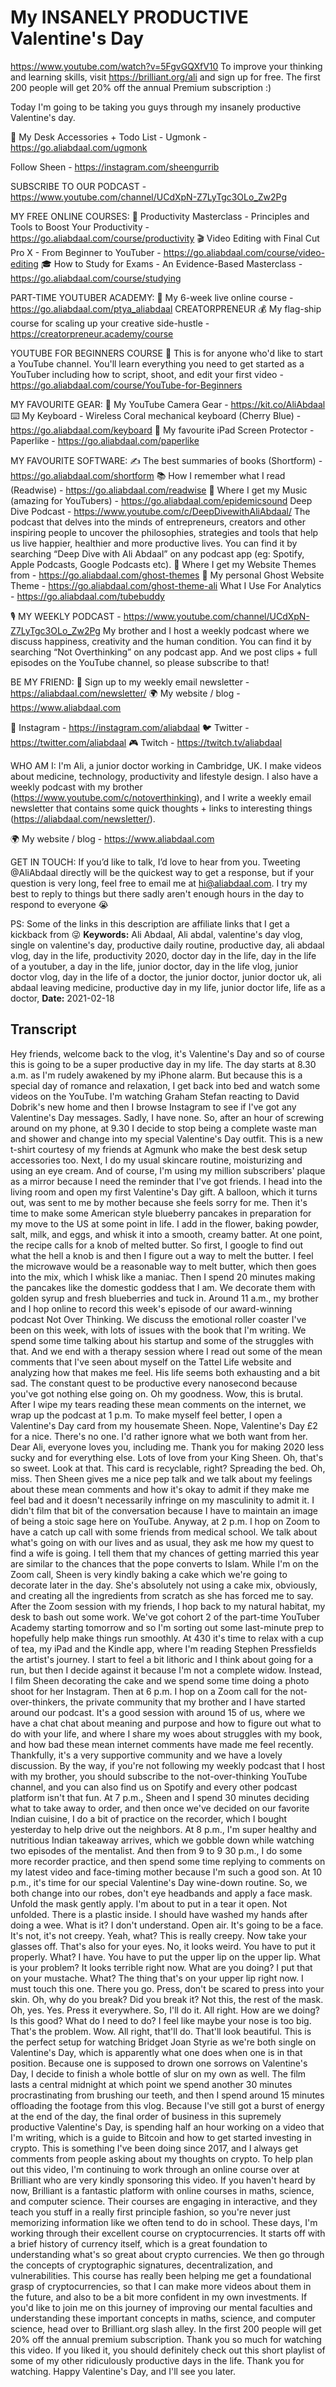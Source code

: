 # My INSANELY PRODUCTIVE Valentine's Day
https://www.youtube.com/watch?v=5FgvGQXfV10
To improve your thinking and learning skills, visit https://brilliant.org/ali and sign up for free. The first 200 people will get 20% off the annual Premium subscription :)

Today I'm going to be taking you guys through my insanely productive Valentine's day. 

🎒 My Desk Accessories + Todo List - Ugmonk - https://go.aliabdaal.com/ugmonk

Follow Sheen - https://instagram.com/sheengurrib

SUBSCRIBE TO OUR PODCAST - https://www.youtube.com/channel/UCdXpN-Z7LyTgc3OLo_Zw2Pg

MY FREE ONLINE COURSES:
🚀  Productivity Masterclass - Principles and Tools to Boost Your Productivity - https://go.aliabdaal.com/course/productivity
🎬  Video Editing with Final Cut Pro X - From Beginner to YouTuber - https://go.aliabdaal.com/course/video-editing
🎓  How to Study for Exams - An Evidence-Based Masterclass - https://go.aliabdaal.com/course/studying

PART-TIME YOUTUBER ACADEMY:
🍿 My 6-week live online course - https://go.aliabdaal.com/ptya_aliabdaal
CREATORPRENEUR
💰 My flag-ship course for scaling up your creative side-hustle - https://creatorpreneur.academy/course


YOUTUBE FOR BEGINNERS COURSE
📸 This is for anyone who'd like to start a YouTube channel. You'll learn everything you need to get started as a YouTuber including how to script, shoot, and edit your first video - https://go.aliabdaal.com/course/YouTube-for-Beginners



MY FAVOURITE GEAR:
🎥  My YouTube Camera Gear - https://kit.co/AliAbdaal
⌨️  My Keyboard - Wireless Coral mechanical keyboard (Cherry Blue) - https://go.aliabdaal.com/keyboard 
📝  My favourite iPad Screen Protector - Paperlike - https://go.aliabdaal.com/paperlike 

MY FAVOURITE SOFTWARE:
✍️ The best summaries of books (Shortform) - https://go.aliabdaal.com/shortform
📚  How I remember what I read (Readwise) - https://go.aliabdaal.com/readwise 
🎵  Where I get my Music (amazing for YouTubers) - https://go.aliabdaal.com/epidemicsound
Deep Dive Podcast - https://www.youtube.com/c/DeepDivewithAliAbdaal/
The podcast that delves into the minds of entrepreneurs, creators and other inspiring people to uncover the philosophies, strategies and tools that help us live happier, healthier and more productive lives. You can find it by searching “Deep Dive with Ali Abdaal” on any podcast app (eg: Spotify, Apple Podcasts, Google Podcasts etc).
👻 Where I get my Website Themes from - https://go.aliabdaal.com/ghost-themes
👻 My personal Ghost Website Theme - https://go.aliabdaal.com/ghost-theme-ali
What I Use For Analytics - https://go.aliabdaal.com/tubebuddy

🎙 MY WEEKLY PODCAST - https://www.youtube.com/channel/UCdXpN-Z7LyTgc3OLo_Zw2Pg
My brother and I host a weekly podcast where we discuss happiness, creativity and the human condition. You can find it by searching “Not Overthinking” on any podcast app. And we post clips + full episodes on the YouTube channel, so please subscribe to that!  

BE MY FRIEND:
💌  Sign up to my weekly email newsletter - https://aliabdaal.com/newsletter/
🌍  My website / blog - https://www.aliabdaal.com 
 
📸  Instagram - https://instagram.com/aliabdaal
🐦  Twitter - https://twitter.com/aliabdaal
🎮  Twitch - https://twitch.tv/aliabdaal

WHO AM I:
I'm Ali, a junior doctor working in Cambridge, UK. I make videos about medicine, technology, productivity and lifestyle design. I also have a weekly podcast with my brother (https://www.youtube.com/c/notoverthinking), and I write a weekly email newsletter that contains some quick thoughts + links to interesting things (https://aliabdaal.com/newsletter/).

🌍  My website / blog - https://www.aliabdaal.com 

GET IN TOUCH:
If you’d like to talk, I’d love to hear from you. Tweeting @AliAbdaal directly will be the quickest way to get a response, but if your question is very long, feel free to email me at hi@aliabdaal.com. I try my best to reply to things but there sadly aren't enough hours in the day to respond to everyone 😭

PS: Some of the links in this description are affiliate links that I get a kickback from 😜
**Keywords:** Ali Abdaal, Ali abdal, valentine's day vlog, single on valentine's day, productive daily routine, productive day, ali abdaal vlog, day in the life, productivity 2020, doctor day in the life, day in the life of a youtuber, a day in the life, junior doctor, day in the life vlog, junior doctor vlog, day in the life of a doctor, the junior doctor, junior doctor uk, ali abdaal leaving medicine, productive day in my life, junior doctor life, life as a doctor, 
**Date:** 2021-02-18

## Transcript
 Hey friends, welcome back to the vlog, it's Valentine's Day and so of course this is going to be a super productive day in my life. The day starts at 8.30 a.m. as I'm rudely awakened by my iPhone alarm. But because this is a special day of romance and relaxation, I get back into bed and watch some videos on the YouTube. I'm watching Graham Stefan reacting to David Dobrik's new home and then I browse Instagram to see if I've got any Valentine's Day messages. Sadly, I have none. So, after an hour of screwing around on my phone, at 9.30 I decide to stop being a complete waste man and shower and change into my special Valentine's Day outfit. This is a new t-shirt courtesy of my friends at Agmunk who make the best desk setup accessories too. Next, I do my usual skincare routine, moisturizing and using an eye cream. And of course, I'm using my million subscribers' plaque as a mirror because I need the reminder that I've got friends. I head into the living room and open my first Valentine's Day gift. A balloon, which it turns out, was sent to me by mother because she feels sorry for me. Then it's time to make some American style blueberry pancakes in preparation for my move to the US at some point in life. I add in the flower, baking powder, salt, milk, and eggs, and whisk it into a smooth, creamy batter. At one point, the recipe calls for a knob of melted butter. So first, I google to find out what the hell a knob is and then I figure out a way to melt the butter. I feel the microwave would be a reasonable way to melt butter, which then goes into the mix, which I whisk like a maniac. Then I spend 20 minutes making the pancakes like the domestic goddess that I am. We decorate them with golden syrup and fresh blueberries and tuck in. Around 11 a.m., my brother and I hop online to record this week's episode of our award-winning podcast Not Over Thinking. We discuss the emotional roller coaster I've been on this week, with lots of issues with the book that I'm writing. We spend some time talking about his startup and some of the struggles with that. And we end with a therapy session where I read out some of the mean comments that I've seen about myself on the Tattel Life website and analyzing how that makes me feel. His life seems both exhausting and a bit sad. The constant quest to be productive every nanosecond because you've got nothing else going on. Oh my goodness. Wow, this is brutal. After I wipe my tears reading these mean comments on the internet, we wrap up the podcast at 1 p.m. To make myself feel better, I open a Valentine's Day card from my housemate Sheen. Nope, Valentine's Day £2 for a nice. There's no one. I'd rather ignore what we both want from her. Dear Ali, everyone loves you, including me. Thank you for making 2020 less sucky and for everything else. Lots of love from your King Sheen. Oh, that's so sweet. Look at that. This card is recyclable, right? Spreading the bed. Oh, miss. Then Sheen gives me a nice pep talk and we talk about my feelings about these mean comments and how it's okay to admit if they make me feel bad and it doesn't necessarily infringe on my masculinity to admit it. I didn't film that bit of the conversation because I have to maintain an image of being a stoic sage here on YouTube. Anyway, at 2 p.m. I hop on Zoom to have a catch up call with some friends from medical school. We talk about what's going on with our lives and as usual, they ask me how my quest to find a wife is going. I tell them that my chances of getting married this year are similar to the chances that the pope converts to Islam. While I'm on the Zoom call, Sheen is very kindly baking a cake which we're going to decorate later in the day. She's absolutely not using a cake mix, obviously, and creating all the ingredients from scratch as she has forced me to say. After the Zoom session with my friends, I hop back to my natural habitat, my desk to bash out some work. We've got cohort 2 of the part-time YouTuber Academy starting tomorrow and so I'm sorting out some last-minute prep to hopefully help make things run smoothly. At 430 it's time to relax with a cup of tea, my iPad and the Kindle app, where I'm reading Stephen Pressfields the artist's journey. I start to feel a bit lithoric and I think about going for a run, but then I decide against it because I'm not a complete widow. Instead, I film Sheen decorating the cake and we spend some time doing a photo shoot for her Instagram. Then at 6 p.m. I hop on a Zoom call for the not-over-thinkers, the private community that my brother and I have started around our podcast. It's a good session with around 15 of us, where we have a chat chat about meaning and purpose and how to figure out what to do with your life, and where I share my woes about struggles with my book, and how bad these mean internet comments have made me feel recently. Thankfully, it's a very supportive community and we have a lovely discussion. By the way, if you're not following my weekly podcast that I host with my brother, you should subscribe to the not-over-thinking YouTube channel, and you can also find us on Spotify and every other podcast platform isn't that fun. At 7 p.m., Sheen and I spend 30 minutes deciding what to take away to order, and then once we've decided on our favorite Indian cuisine, I do a bit of practice on the recorder, which I bought yesterday to help drive out the neighbors. At 8 p.m., I'm super healthy and nutritious Indian takeaway arrives, which we gobble down while watching two episodes of the mentalist. And then from 9 to 9 30 p.m., I do some more recorder practice, and then spend some time replying to comments on my latest video and face-timing mother because I'm such a good son. At 10 p.m., it's time for our special Valentine's Day wine-down routine. So, we both change into our robes, don't eye headbands and apply a face mask. Unfold the mask gently apply. I'm about to put in a tear it open. Not unfolded. There is a plastic inside. I should have washed my hands after doing a wee. What is it? I don't understand. Open air. It's going to be a face. It's not, it's not creepy. Yeah, what? This is really creepy. Now take your glasses off. That's also for your eyes. No, it looks weird. You have to put it properly. What? I have. You have to put the upper lip on the upper lip. What is your problem? It looks terrible right now. What are you doing? I put that on your mustache. What? The thing that's on your upper lip right now. I must touch this one. There you go. Press, don't be scared to press into your skin. Oh, why do you break? Did you break it? Not this, the rest of the mask. Oh, yes. Yes. Press it everywhere. So, I'll do it. All right. How are we doing? Is this good? What do I need to do? I feel like maybe your nose is too big. That's the problem. Wow. All right, that'll do. That'll look beautiful. This is the perfect setup for watching Bridget Joan Styrie as we're both single on Valentine's Day, which is apparently what one does when one is in that position. Because one is supposed to drown one sorrows on Valentine's Day, I decide to finish a whole bottle of slur on my own as well. The film lasts a central midnight at which point we spend another 30 minutes procrastinating from brushing our teeth, and then I spend around 15 minutes offloading the footage from this vlog. Because I've still got a burst of energy at the end of the day, the final order of business in this supremely productive Valentine's Day, is spending half an hour working on a video that I'm writing, which is a guide to Bitcoin and how to get started investing in crypto. This is something I've been doing since 2017, and I always get comments from people asking about my thoughts on crypto. To help plan out this video, I'm continuing to work through an online course over at Brilliant who are very kindly sponsoring this video. If you haven't heard by now, Brilliant is a fantastic platform with online courses in maths, science, and computer science. Their courses are engaging in interactive, and they teach you stuff in a really first principle fashion, so you're never just memorizing information like we often tend to do in school. These days, I'm working through their excellent course on cryptocurrencies. It starts off with a brief history of currency itself, which is a great foundation to understanding what's so great about crypto currencies. We then go through the concepts of cryptographic signatures, decentralization, and vulnerabilities. This course has really been helping me get a foundational grasp of cryptocurrencies, so that I can make more videos about them in the future, and also to be a bit more confident in my own investments. If you'd like to join me on this journey of improving our mental faculties and understanding these important concepts in maths, science, and computer science, head over to Brilliant.org slash alley. In the first 200 people will get 20% off the annual premium subscription. Thank you so much for watching this video. If you liked it, you should definitely check out this short playlist of some of my other ridiculously productive days in the life. Thank you for watching. Happy Valentine's Day, and I'll see you later.
